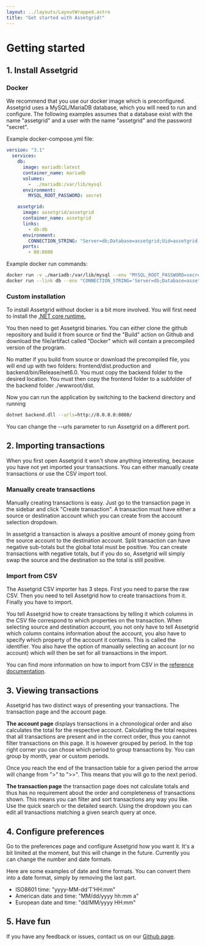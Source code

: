 ```yaml
---
layout: ../layouts/LayoutWrapped.astro
title: "Get started with Assetgrid!"
---
```


# Getting started

## 1. Install Assetgrid

### Docker
We recommend that you use our docker image which is preconfigured.
Assetgrid uses a MySQL/MariaDB database, which you will need to run and configure. The following examples assumes that a database exist with the name "assetgrid" and a user with the name "assetgrid" and the password "secret".

Example docker-compose.yml file:

```yaml
version: "3.1"
  services:
    db:
      image: mariadb:latest
      container_name: mariadb
      volumes:
        -  ./mariadb:/var/lib/mysql
      environment:
        MYSQL_ROOT_PASSWORD: secret

    assetgrid:
      image: assetgrid/assetgrid
      container_name: assetgrid
      links:
        - db:db
      environment:
        CONNECTION_STRING: "Server=db;Database=assetgrid;Uid=assetgrid;Pwd=secret"
      ports:
        - 80:8080
```

Example docker run commands:

```bash
docker run -v ./mariadb:/var/lib/mysql --env "MYSQL_ROOT_PASSWORD=secret" --name db mariadb:latest
docker run --link db --env "CONNECTION_STRING='Server=db;Database=assetgrid;Uid=assetgrid;Pwd=secret'" -p 80:8080 --name assetgrid assetgrid/assetgrid
```

### Custom installation
To install Assetgrid without docker is a bit more involved. You will first need to install the [.NET core runtime.](https://dotnet.microsoft.com/en-us/download)

You then need to get Assetgrid binaries. You can either clone the github repository and build it from source or find the "Build" action on Github and download the file/artifact called "Docker" which will contain a precompiled version of the program.

No matter if you build from source or download the precompiled file, you will end up with two folders: frontend/dist.production and backend/bin/Release/net6.0. You must copy the backend folder to the desired location. You must then copy the frontend folder to a subfolder of the backend folder ./wwwroot/dist.

Now you can run the application by switching to the backend directory and running

```bash
dotnet backend.dll --urls=http://0.0.0.0:8080/
```

You can change the --urls parameter to run Assetgrid on a different port.

## 2. Importing transactions

When you first open Assetgrid it won't show anything interesting, because you have not yet imported your transactions. You can either manually create transactions or use the CSV import tool.

### Manually create transactions

Manually creating transactions is easy. Just go to the transaction page in the sidebar and click "Create transaction". A transaction must have either a source or destination account which you can create from the account selection dropdown.

In assetgrid a transaction is always a positive amount of money going from the source account to the destination account. Split transaction can have negative sub-totals but the global total must be positive. You can create transactions with negative totals, but if you do so, Assetgrid will simply swap the source and the destination so the total is still positive. 

### Import from CSV

The Assetgrid CSV importer has 3 steps. First you need to parse the raw CSV. Then you need to tell Assetgrid how to create transactions from it. Finally you have to import.

You tell Assetgrid how to create transactions by telling it which columns in the CSV file correspond to which properties on the transaction. When selecting source and destination account, you not only have to tell Assetgrid which column contains information about the account, you also have to specify which property of the account it contains. This is called the identifier. You also have the option of manually selecting an account (or no account) which will then be set for all transactions in the import.

You can find more information on how to import from CSV in the [reference documentation](/reference#csv-import).

## 3. Viewing transactions

Assetgrid has two distinct ways of presenting your transactions. The transaction page and the account page.

**The account page** displays transactions in a chronological order and also calculates the total for the respective account. Calculating the total requires that all transactions are present and in the correct order, thus you cannot filter transactions on this page. It is however grouped by period. In the top right corner you can chose which period to group transactions by. You can group by month, year or custom periods.

Once you reach the end of the transaction table for a given period the arrow will change from ">" to ">>". This means that you will go to the next period.

**The transaction page** the transaction page does not calculate totals and thus has no requirement about the order and completeness of transactions shown. This means you can filter and sort transactions any way you like. Use the quick search or the detailed search. Using the dropdown you can edit all transactions matching a given search query at once.

## 4. Configure preferences

Go to the preferences page and configure Assetgrid how you want it. It's a bit limited at the moment, but this will change in the future. Currently you can change the number and date formats.

Here are some examples of date and time formats. You can convert them into a date format, simply by removing the last part.

* ISO8601 time: "yyyy-MM-dd'T'HH:mm"
* American date and time: "MM/dd/yyyy hh:mm a"
* European date and time: "dd/MM/yyyy HH:mm"

## 5. Have fun

If you have any feedback or issues, contact us on our [Github page](https://github.com/assetgrid/assetgridapp).